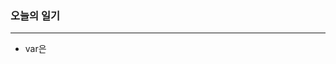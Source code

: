 ### 오늘의 일기
---
+ var은 <script> 안에서 변수로 선언

+ let은 <script>안에서 변수로 한 번만 선언되어야 한다.

+ const는 <script> 안에서 변수로 한 번만 선언되고 값은 변경할 수 없다.
